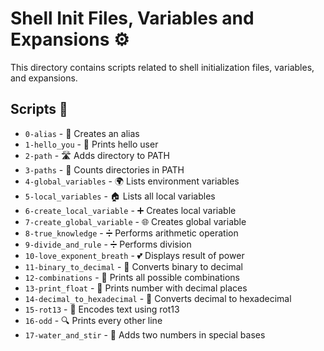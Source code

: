 # Shell Init Files, Variables and Expansions ⚙️

This directory contains scripts related to shell initialization files, variables, and expansions.

## Scripts 📜

* `0-alias` - 🔧 Creates an alias
* `1-hello_you` - 👋 Prints hello user
* `2-path` - 🛣️ Adds directory to PATH
* `3-paths` - 🔢 Counts directories in PATH
* `4-global_variables` - 🌍 Lists environment variables
* `5-local_variables` - 🏠 Lists all local variables
* `6-create_local_variable` - ➕ Creates local variable
* `7-create_global_variable` - 🌐 Creates global variable
* `8-true_knowledge` - ➗ Performs arithmetic operation
* `9-divide_and_rule` - ➗ Performs division
* `10-love_exponent_breath` - 💕 Displays result of power
* `11-binary_to_decimal` - 🔢 Converts binary to decimal
* `12-combinations` - 🔡 Prints all possible combinations
* `13-print_float` - 💯 Prints number with decimal places
* `14-decimal_to_hexadecimal` - 🔄 Converts decimal to hexadecimal
* `15-rot13` - 🔐 Encodes text using rot13
* `16-odd` - 🔍 Prints every other line
* `17-water_and_stir` - 🌊 Adds two numbers in special bases
